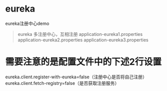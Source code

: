# eureka
eureka注册中心demo
> eureka 多注册中心，互相注册
application-eureka1.properties
application-eureka2.properties
application-eureka3.properties
# 需要注意的是配置文件中的下述2行设置
eureka.client.register-with-eureka=false（注册中心是否将自己注册）
eureka.client.fetch-registry=false（是否获取注册服务）
